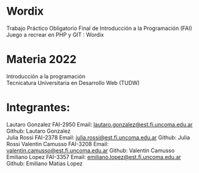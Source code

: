 # Wordix  
Trabajo Práctico Obligatorio Final de Introducción a la Programación (FAI) Juego a recrear en PHP y GIT : Wordix  

# Materia 2022  
Introducción a la programación  
Tecnicatura Universitaria en Desarrollo Web (TUDW)

# Integrantes:  
Lautaro Gonzalez FAI-2950 Email: lautaro.gonzalez@est.fi.uncoma.edu.ar Github: Lautaro Gonzalez  
Julia Rossi FAI-2378 Email: julia.rossi@est.fi.uncoma.edu.ar Github: Julia Rossi 
Valentin Camusso FAI-3208 Email: valentin.camusso@est.fi.uncoma.edu.ar Github: Valentin Camusso  
Emiliano Lopez FAI-3357 Email: emiliano.lopez@est.fi.uncoma.edu.ar Github: Emiliano Matias Lopez  
